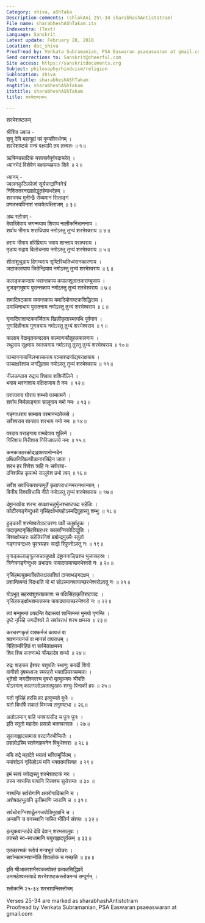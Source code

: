 ```yaml
---
Category: shiva, aShTaka
Description-comments: (shlokAni 25\-34 sharabhashAntistotram)
File name: sharabheshAShTakam.itx
Indexextra: (Text)
Language: Sanskrit
Latest update: February 28, 2018
Location: doc_shiva
Proofread by: Venkata Subramanian, PSA Easwaran psaeaswaran at gmail.com
Send corrections to: Sanskrit@cheerful.com
Site access: https://sanskritdocuments.org
Subject: philosophy/hinduism/religion
Sublocation: shiva
Text title: sharabheshAShTakam
engtitle: sharabheshAShTakam
itxtitle: sharabheshAShTakam
title: शरभेशाष्टकम्

---
```

  
 शरभेशाष्टकम्   
  
श्रीशिव उवाच -  
शृणु देवि महागुह्यं परं पुण्यविवर्धनम् ।  
शरभेशाष्टकं मन्त्रं वक्ष्यामि तव तत्त्वतः ॥ १॥  
  
ऋषिन्यासादिकं यत्तत्सर्वपूर्ववदाचरेत् ।  
ध्यानभेदं विशेषेण वक्ष्याम्यहमतः शिवे ॥ २॥  
  
ध्यानम् -  
ज्वलनकुटिलकेशं सूर्यचन्द्राग्निनेत्रं  
     निशिततरनखाग्रोद्धूतहेमाभदेहम् ।  
शरभमथ मुनीन्द्रैः सेव्यमानं सिताङ्गं  
     प्रणतभयविनाशं भावयेत्पक्षिराजम् ॥ ३॥  
  
अथ स्तोत्रम् -  
देवादिदेवाय जगन्मयाय शिवाय नालीकनिभाननाय ।  
शर्वाय भीमाय शराधिपाय नमोऽस्तु तुभ्यं शरभेश्वराय ॥ ४॥  
  
हराय भीमाय हरिप्रियाय भवाय शान्ताय परात्पराय ।  
मृडाय रुद्राय विलोचनाय नमोऽस्तु तुभ्यं शरभेश्वराय ॥ ५॥  
  
शीतांशुचूडाय दिगम्बराय सृष्टिस्थितिध्वंसनकारणाय ।  
जटाकलापाय जितेन्द्रियाय नमोऽस्तु तुभ्यं शरभेश्वराय ॥ ६॥  
  
कलङ्ककण्ठाय भवान्तकाय कपालशूलात्तकराम्बुजाय ।  
भुजङ्गभूषाय पुरान्तकाय नमोऽस्तु तुभ्यं शरभेश्वराय ॥ ७॥  
  
शमादिषट्काय यमान्तकाय यमादियोगाष्टकसिद्धिदाय ।  
उमाधिनाथाय पुरातनाय नमोऽस्तु तुभ्यं शरभेश्वराय ॥ ८॥  
  
घृणादिपाशाष्टकवर्जिताय खिलीकृतास्मत्पथि पूर्वगाय ।  
गुणादिहीनाय गुणत्रयाय नमोऽस्तु तुभ्यं शरभेश्वराय ॥ ९॥  
  
कालाय वेदामृतकन्दलाय कल्याणकौतूहलकारणाय ।  
स्थूलाय सूक्ष्माय स्वरूपगाय नमोऽस्तु तुस्तु तुभ्यं शरभेश्वराय ॥ १०॥  
  
पञ्चाननायानिलभास्कराय पञ्चाशदर्णाद्यपराक्षयाय ।  
पञ्चाक्षरेशाय जगद्धिताय नमोऽस्तु तुभ्यं शरभेश्वराय ॥ ११॥  
  
नीलकण्ठाय रुद्राय शिवाय शशिमौलिने ।  
भवाय भवनाशाय पक्षिराजाय ते नमः ॥ १२॥  
  
परात्पराय घोराय शम्भवे परमात्मने ।  
शर्वाय निर्मलाङ्गाय सालुवाय नमो नमः ॥ १३॥  
  
गङ्गाधराय साम्बाय परमानन्दतेजसे ।  
सर्वेश्वराय शान्ताय शरभाय नमो नमः ॥ १४॥  
  
वरदाय वराङ्गाय वामदेवाय शूलिने ।  
गिरिशाय गिरीशाय गिरिजापतये नमः ॥ १५॥  
  
कनकजठरकोद्यद्रक्तपानोन्मदेन  
     प्रथितनिखिलपीडानारसिंहेन जाता ।  
शरभ हर शिवेश त्राहि नः सर्वपापा-  
     दनिशमिह कृपाब्धे सालुवेश प्रभो त्वम् ॥ १६॥  
  
सर्वेश सर्वाधिकशान्तमूर्ते कृतापराधानमरानथान्यान् ।  
विनीय विश्वविधायि नीते नमोऽस्तु तुभ्यं शरभेश्वराय ॥ १७॥  
  
दंष्ट्रानखोग्रः शरभः सपक्षश्चतुर्भुजश्चाष्टपदः सहेतिः ।  
कोटीरगङ्गेन्दुधरो नृसिंहक्षोभापहोऽस्मद्रिपुहास्तु शम्भुः ॥ १८॥  
  
हुङ्कारी शरभेश्वरोऽष्टचरणः पक्षी चतुर्बाहुकः ।  
पादाकृष्टनृसिंहविग्रहधरः कालाग्निकोटिद्युतिः ।  
विश्वक्षोभहरः सहेतिरनिशं ब्रह्मेन्द्रमुख्यैः स्तुतो  
गङ्गाचन्द्रधरः पुरत्रयहरः सद्यो रिपुघ्नोऽस्तु नः ॥ १९॥  
  
मृगाङ्कलाङ्गूलसचञ्चुपक्षो दंष्ट्राननाङ्घ्रिश्च भुजासहस्रः ।  
त्रिनेत्रगङ्गेन्दुधरः प्रभाढ्यः पायादपायाच्छरभेश्वरो नः ॥ २०॥  
  
नृसिंहमत्युग्रमतीवतेजःप्रकाशितं दानवभङ्गदक्षम् ।  
प्रशान्तिमन्तं विदधाति यो मां सोऽस्मानपायाच्छरभेश्वरोऽवतु नः ॥ २१॥  
  
योऽभूत् सहस्रांशुशतप्रकाशः स पक्षिसिंहाकृतिरष्टपादः ।  
नृसिंहसङ्क्षोभशमात्तरूपः पायादपायाच्छरभेश्वरो नः ॥ २२॥  
  
त्वां मन्युमन्तं प्रवदन्ति वेदास्त्वां शान्तिमन्तं मुनयो गृणन्ति ।  
दृष्टे नृसिंहे जगदीश्वरे ते सर्वापराधं शरभ क्षमस्व ॥ २३॥  
  
करचरणकृतं वाक्कर्मजं कायजं वा  
     श्रवणनयनजं वा मानसं वापराधम् ।  
विहितमविहितं वा सर्वमेतत्क्षमस्व  
     शिव शिव करुणाब्धे श्रीमहादेव शम्भो ॥ २४॥  
  
रुद्रः शङ्कर ईश्वरः पशुपतिः स्थाणुः कपर्दी शिवो  
     वागीशो वृषभध्वजः स्मरहरो भक्तप्रियस्त्र्यम्बकः ।  
भूतेशो जगदीश्वरश्च वृषभो मृत्युञ्जयः श्रीपतिः  
     योऽस्मान् कालगलोऽवतात्पुरहरः शम्भुः पिनाकी हरः ॥ २५॥  
  
यतो नृसिंहं हरसि हर इत्युच्यते बुधैः ।  
यतो बिभर्षि सकलं विभज्य तनुमष्टधा ॥ २६॥  
  
अतोऽस्मान् पाहि भगवन्प्रसीद च पुनः पुनः ।  
इति स्तुतो महादेवः प्रसन्नो भक्तवत्सलः । २७॥  
  
सुरानाह्लादयामास वरदानैरभीप्सितैः ।  
प्रसन्नोऽस्मि स्तवेनाहमनेन विबुधेश्वराः ॥ २८॥  
  
मयि रुद्रे महादेवे भयत्वं भक्तिमूर्जितम् ।  
ममांशोऽयं नृसिंहोऽयं मयि भक्ततमस्त्विह ॥ २९॥  
  
इमं स्तवं जपेद्यस्तु शरभेशाष्टकं नरः ।  
तस्य नश्यन्ति पापानि रिपवश्च सुरोत्तमाः ॥ ३० ॥  
  
नश्यन्ति सर्वरोगाणि क्षयरोगादिकानि च ।  
अशेषग्रहभूतानि कृत्रिमाणि ज्वराणि च ॥ ३१॥  
  
सर्पचोराग्निशार्दूलगजपोत्रिमुखानि च ।  
अन्यानि च वनस्थानि नास्ति भीतिर्न संशयः ॥ ३२॥  
  
इत्युक्त्वान्तर्दधे देवि देवान् शरभसालुवः ।  
ततस्ते स्व-स्वधामानि ययुराह्लादपूर्वकम् ॥ ३३॥  
  
एतच्छरभकं स्तोत्रं मन्त्रभूतं जपेन्नरः ।  
सर्वान्कामानवाप्नोति शिवलोकं च गच्छति ॥ ३४॥  
  
इति श्रीआकाशभैरवकल्पोक्तं प्रत्यक्षसिद्धिप्रदे  
उमामहेश्वरसंवादे शरभेशाष्टकस्तोत्रमन्त्रं सम्पूर्णम् ।  
  
श्लोकानि २५-३४ शरभशान्तिस्तोत्रम्  
  
  
Verses 25-34 are marked as sharabhashAntistotram  
Proofread by Venkata Subramanian, PSA Easwaran psaeaswaran at gmail.com  
  
